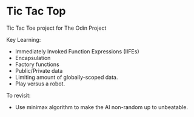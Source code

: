# Tic Tac Top
Tic Tac Toe project for The Odin Project

Key Learning:
* Immediately Invoked Function Expressions (IIFEs)
* Encapsulation
* Factory functions
* Public/Private data
* Limiting amount of globally-scoped data.
* Play versus a robot.

To revisit:
* Use minimax algorithm to make the AI non-random up to unbeatable.